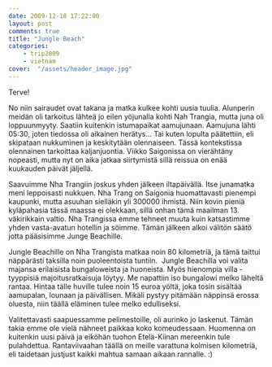 ```yaml
---
date: 2009-12-18 17:22:00
layout: post
comments: true
title: "Jungle Beach"
categories:
    - trip2009
    - vietnam
cover:  "/assets/header_image.jpg"
---
```


Terve!

No niin sairaudet ovat takana ja matka kulkee kohti uusia tuulia. Alunperin
meidän oli tarkoitus lähteä jo eilen yöjunalla kohti Nah Trangia, mutta juna
oli loppuunmyyty. Saatiin kuitenkin istumapaikat aamujunaan. Aamujuna lähti
05:30, joten tiedossa oli aikainen herätys... Tai kuten lopulta päätettiin,
eli skipataan nukkuminen ja keskitytään olennaiseen. Tässä kontekstissa
olennainen tarkoittaa kaljanjuontia. Viikko Saigonissa on vierähtäny nopeasti,
mutta nyt on aika jatkaa siirtymistä sillä reissua on enää kuukauden päivät
jäljellä.

Saavuimme Nha Trangiin joskus yhden jälkeen iltapäivällä. Itse junamatka meni
leppoisasti nukkuen. Nha Trang on Saigonia huomattavasti pienempi kaupunki,
mutta asuuhan sielläkin yli 300000 ihmistä. Niin kovin pieniä kyläpahasia
tässä maassa ei olekkaan, sillä onhan tämä maailman 13. väkirikkain valtio.
Nha Trangissa emme tehneet muuta kuin katsastimme yhden vasta-avatun hotellin
ja söimme. Tämän jälkeen alkoi välitön säätö jotta pääsisimme Junge Beachille.

Jungle Beachille on Nha Trangista matkaa noin 80 kilometriä, ja tämä taittui
näppärästi taksilla noin puoleentoista tuntiin.  Jungle Beachilla voi valita
majansa erilaisista bungaloweista ja huoneista. Myös hienompia villa
-tyyppisiä majoitusratkaisuja löytyy. Me napattiin iso bungalowi melko läheltä
rantaa. Hintaa tälle huville tulee noin 15 euroa yöltä, joka tosin sisältää
aamupalan, lounaan ja päivällisen. Mikäli pystyy pitämään näppinsä erossa
oluesta, niin täällä eläminen tulee melko edulliseksi.

Valitettavasti saapuessamme pelimestoille, oli aurinko jo laskenut. Tämän
takia emme ole vielä nähneet paikkaa koko komeudessaan. Huomenna on kuitenkin
uusi päivä ja eiköhän tuohon Etelä-Kiinan mereenkin tule pulahdettua.
Rantaviivaahan täällä on meille varattuna kolmisen kilometriä, eli taidetaan
justjust kaikki mahtua samaan aikaan rannalle. :)
